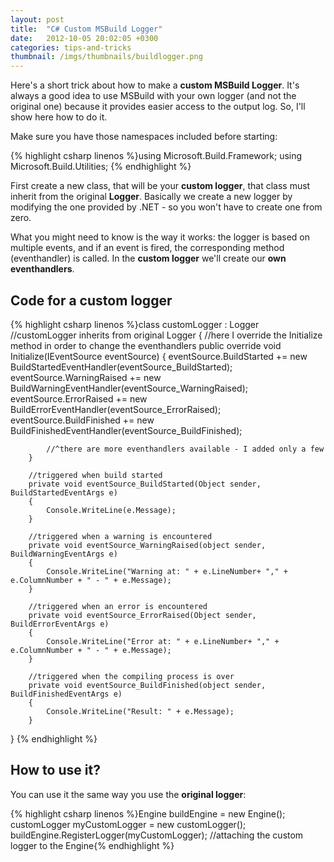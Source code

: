```yaml
---
layout: post
title:  "C# Custom MSBuild Logger"
date:   2012-10-05 20:02:05 +0300
categories: tips-and-tricks
thumbnail: /imgs/thumbnails/buildlogger.png
---
```


Here's a short trick about how to make a **custom MSBuild Logger**. It's always a good idea to use MSBuild with your own logger (and not the original one) because it provides easier access to the output log. So, I'll show here how to do it.

Make sure you have those namespaces included before starting:

{% highlight csharp linenos %}using Microsoft.Build.Framework;
using Microsoft.Build.Utilities;
{% endhighlight %}

First create a new class, that will be your **custom logger**, that class must inherit from the original **Logger**. Basically we create a new logger by modifying the one provided by .NET - so you won't have to create one from zero.

What you might need to know is the way it works: the logger is based on multiple events, and if an event is fired, the corresponding method (eventhandler) is called. In the **custom logger** we'll create our **own eventhandlers**.  

## Code for a custom logger

{% highlight csharp linenos %}class customLogger : Logger  //customLogger inherits from original Logger
{
        //here I override the Initialize method in order to change the eventhandlers
        public override void Initialize(IEventSource eventSource) 
        {
            eventSource.BuildStarted += new BuildStartedEventHandler(eventSource_BuildStarted);
            eventSource.WarningRaised += new BuildWarningEventHandler(eventSource_WarningRaised);
            eventSource.ErrorRaised += new BuildErrorEventHandler(eventSource_ErrorRaised);
            eventSource.BuildFinished += new BuildFinishedEventHandler(eventSource_BuildFinished);

            //^there are more eventhandlers available - I added only a few
        }

        //triggered when build started
        private void eventSource_BuildStarted(Object sender, BuildStartedEventArgs e)
        {
            Console.WriteLine(e.Message); 
        }

        //triggered when a warning is encountered
        private void eventSource_WarningRaised(object sender, BuildWarningEventArgs e)
        {
            Console.WriteLine("Warning at: " + e.LineNumber+ "," + e.ColumnNumber + " - " + e.Message);
        }

        //triggered when an error is encountered
        private void eventSource_ErrorRaised(Object sender, BuildErrorEventArgs e)
        {
            Console.WriteLine("Error at: " + e.LineNumber+ "," + e.ColumnNumber + " - " + e.Message);
        }

        //triggered when the compiling process is over
        private void eventSource_BuildFinished(object sender, BuildFinishedEventArgs e)
        {
            Console.WriteLine("Result: " + e.Message);
        }
} {% endhighlight %}

## How to use it?

You can use it the same way you use the **original logger**:

{% highlight csharp linenos %}Engine buildEngine = new Engine();
customLogger myCustomLogger = new customLogger();
buildEngine.RegisterLogger(myCustomLogger); //attaching the custom logger to the Engine{% endhighlight %}